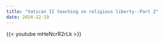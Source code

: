 ```yaml
---
title: "Vatican II teaching on religious liberty--Part 2"
date: 2024-12-19
---
```


{{< youtube mHeNcrR2rLk >}}
